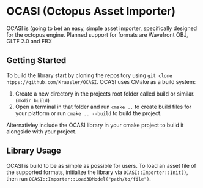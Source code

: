 OCASI (Octopus Asset Importer)
================================

OCASI is (going to be) an easy, simple asset importer, specifically designed for the octopus engine. Planned support for formats are Wavefront OBJ, GLTF 2.0 and FBX

## Getting Started
To build the library start by cloning the repository using `git clone htpps://github.com/Krausler/OCASI`. OCASI uses CMake as a build system:
1. Create a new directory in the projects root folder called build or similar. (`mkdir build`)
2. Open a terminal in that folder and run `cmake ..` to create build files for your platform or run `cmake .. --build` to build the project.

Alternativley include the OCASI library in your cmake project to build it alongside with your project.

## Library Usage
OCASI is build to be as simple as possible for users. To load an asset file of the supported formats, 
initialize the library via `OCASI::Importer::Init()`, then run `OCASI::Importer::Load3DModel("path/to/file")`.
